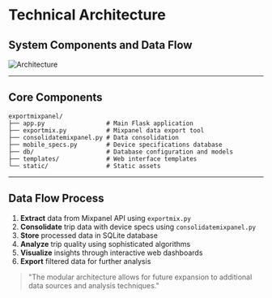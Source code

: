 # Technical Architecture

## System Components and Data Flow

![Architecture](https://cdn.pixabay.com/photo/2017/07/10/23/43/question-mark-2492009_1280.jpg)

---

## Core Components

```
exportmixpanel/
├── app.py                 # Main Flask application
├── exportmix.py           # Mixpanel data export tool
├── consolidatemixpanel.py # Data consolidation
├── mobile_specs.py        # Device specifications database
├── db/                    # Database configuration and models
├── templates/             # Web interface templates
└── static/                # Static assets
```

---

## Data Flow Process

1. **Extract** data from Mixpanel API using `exportmix.py`
2. **Consolidate** trip data with device specs using `consolidatemixpanel.py`
3. **Store** processed data in SQLite database
4. **Analyze** trip quality using sophisticated algorithms
5. **Visualize** insights through interactive web dashboards
6. **Export** filtered data for further analysis

> "The modular architecture allows for future expansion to additional data sources and analysis techniques." 